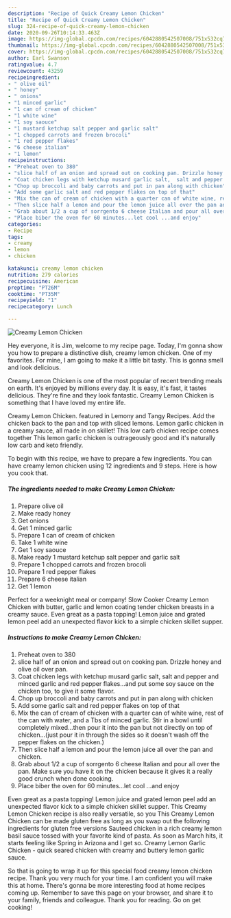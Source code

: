 ```yaml
---
description: "Recipe of Quick Creamy Lemon Chicken"
title: "Recipe of Quick Creamy Lemon Chicken"
slug: 324-recipe-of-quick-creamy-lemon-chicken
date: 2020-09-26T10:14:33.463Z
image: https://img-global.cpcdn.com/recipes/6042880542507008/751x532cq70/creamy-lemon-chicken-recipe-main-photo.jpg
thumbnail: https://img-global.cpcdn.com/recipes/6042880542507008/751x532cq70/creamy-lemon-chicken-recipe-main-photo.jpg
cover: https://img-global.cpcdn.com/recipes/6042880542507008/751x532cq70/creamy-lemon-chicken-recipe-main-photo.jpg
author: Earl Swanson
ratingvalue: 4.7
reviewcount: 43259
recipeingredient:
- " olive oil"
- " honey"
- " onions"
- "1 minced garlic"
- "1 can of cream of chicken"
- "1 white wine"
- "1 soy saouce"
- "1 mustard ketchup salt pepper and garlic salt"
- "1 chopped carrots and frozen brocoli"
- "1 red pepper flakes"
- "6 cheese italian"
- "1 lemon"
recipeinstructions:
- "Preheat oven to 380"
- "slice half of an onion and spread out on cooking pan. Drizzle honey and olive oil over pan."
- "Coat chicken legs with ketchup musard garlic salt,  salt and pepper and minced garlic and red pepper flakes...and put some soy sauce on the chicken too, to give it some flavor."
- "Chop up broccoli and baby carrots and put in pan along with chicken"
- "Add some garlic salt and red pepper flakes on top of that"
- "Mix the can of cream of chicken with a quarter can of white wine, rest of the can with water, and a Tbs of minced garlic. Stir in a bowl until completely mixed...then pour it into the pan but not directly on top of chicken...(just pour it in through the sides so it doesn&#39;t wash off the pepper flakes on the chicken.)"
- "Then slice half a lemon and pour the lemon juice all over the pan and chicken."
- "Grab about 1/2 a cup of sorrgento 6 cheese Italian and pour all over the pan. Make sure you have it on the chicken because it gives it a really good crunch when done cooking."
- "Place biber the oven for 60 minutes...let cool ...and enjoy"
categories:
- Recipe
tags:
- creamy
- lemon
- chicken

katakunci: creamy lemon chicken 
nutrition: 279 calories
recipecuisine: American
preptime: "PT26M"
cooktime: "PT35M"
recipeyield: "1"
recipecategory: Lunch

---
```



![Creamy Lemon Chicken](https://img-global.cpcdn.com/recipes/6042880542507008/751x532cq70/creamy-lemon-chicken-recipe-main-photo.jpg)

Hey everyone, it is Jim, welcome to my recipe page. Today, I'm gonna show you how to prepare a distinctive dish, creamy lemon chicken. One of my favorites. For mine, I am going to make it a little bit tasty. This is gonna smell and look delicious.

Creamy Lemon Chicken is one of the most popular of recent trending meals on earth. It's enjoyed by millions every day. It is easy, it's fast, it tastes delicious. They're fine and they look fantastic. Creamy Lemon Chicken is something that I have loved my entire life.

Creamy Lemon Chicken. featured in Lemony and Tangy Recipes. Add the chicken back to the pan and top with sliced lemons. Lemon garlic chicken in a creamy sauce, all made in on skillet! This low carb chicken recipe comes together This lemon garlic chicken is outrageously good and it&#39;s naturally low carb and keto friendly.


To begin with this recipe, we have to prepare a few ingredients. You can have creamy lemon chicken using 12 ingredients and 9 steps. Here is how you cook that.

<!--inarticleads1-->

##### The ingredients needed to make Creamy Lemon Chicken:

1. Prepare  olive oil
1. Make ready  honey
1. Get  onions
1. Get 1 minced garlic
1. Prepare 1 can of cream of chicken
1. Take 1 white wine
1. Get 1 soy saouce
1. Make ready 1 mustard ketchup salt pepper and garlic salt
1. Prepare 1 chopped carrots and frozen brocoli
1. Prepare 1 red pepper flakes
1. Prepare 6 cheese italian
1. Get 1 lemon


Perfect for a weeknight meal or company! Slow Cooker Creamy Lemon Chicken with butter, garlic and lemon coating tender chicken breasts in a creamy sauce. Even great as a pasta topping! Lemon juice and grated lemon peel add an unexpected flavor kick to a simple chicken skillet supper. 

<!--inarticleads2-->

##### Instructions to make Creamy Lemon Chicken:

1. Preheat oven to 380
1. slice half of an onion and spread out on cooking pan. Drizzle honey and olive oil over pan.
1. Coat chicken legs with ketchup musard garlic salt,  salt and pepper and minced garlic and red pepper flakes...and put some soy sauce on the chicken too, to give it some flavor.
1. Chop up broccoli and baby carrots and put in pan along with chicken
1. Add some garlic salt and red pepper flakes on top of that
1. Mix the can of cream of chicken with a quarter can of white wine, rest of the can with water, and a Tbs of minced garlic. Stir in a bowl until completely mixed...then pour it into the pan but not directly on top of chicken...(just pour it in through the sides so it doesn&#39;t wash off the pepper flakes on the chicken.)
1. Then slice half a lemon and pour the lemon juice all over the pan and chicken.
1. Grab about 1/2 a cup of sorrgento 6 cheese Italian and pour all over the pan. Make sure you have it on the chicken because it gives it a really good crunch when done cooking.
1. Place biber the oven for 60 minutes...let cool ...and enjoy


Even great as a pasta topping! Lemon juice and grated lemon peel add an unexpected flavor kick to a simple chicken skillet supper. This Creamy Lemon Chicken recipe is also really versatile, so you This Creamy Lemon Chicken can be made gluten free as long as you swap out the following ingredients for gluten free versions Sauteed chicken in a rich creamy lemon basil sauce tossed with your favorite kind of pasta. As soon as March hits, it starts feeling like Spring in Arizona and I get so. Creamy Lemon Garlic Chicken - quick seared chicken with creamy and buttery lemon garlic sauce. 

So that is going to wrap it up for this special food creamy lemon chicken recipe. Thank you very much for your time. I am confident you will make this at home. There's gonna be more interesting food at home recipes coming up. Remember to save this page on your browser, and share it to your family, friends and colleague. Thank you for reading. Go on get cooking!
